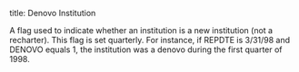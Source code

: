 title: Denovo Institution

A flag used to indicate whether an institution is a new institution (not a recharter). This flag is set quarterly. For instance, if REPDTE is 3/31/98 and DENOVO equals 1, the institution was a denovo during the first quarter of 1998.
